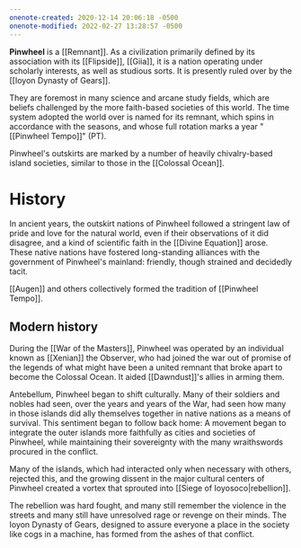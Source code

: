 ```yaml
---
onenote-created: 2020-12-14 20:06:18 -0500
onenote-modified: 2022-02-27 13:28:57 -0500
---
```

**Pinwheel** is a [[Remnant]]. As a civilization primarily defined by its association with its [[Flipside]], [[Giia]], it is a nation operating under scholarly interests, as well as studious sorts. It is presently ruled over by the [[Ioyon Dynasty of Gears]].

They are foremost in many science and arcane study fields, which are beliefs challenged by the more faith-based societies of this world. The time system adopted the world over is named for its remnant, which spins in accordance with the seasons, and whose full rotation marks a year "[[Pinwheel Tempo]]" (PT). 

Pinwheel's outskirts are marked by a number of heavily chivalry-based island societies, similar to those in the [[Colossal Ocean]]. 

# History
In ancient years, the outskirt nations of Pinwheel followed a stringent law of pride and love for the natural world, even if their observations of it did disagree, and a kind of scientific faith in the [[Divine Equation]] arose. These native nations have fostered long-standing alliances with the government of Pinwheel's mainland: friendly, though strained and decidedly tacit. 

[[Augen]] and others collectively formed the tradition of [[Pinwheel Tempo]].

## Modern history
During the [[War of the Masters]], Pinwheel was operated by an individual known as [[Xenian]] the Observer, who had joined the war out of promise of the legends of what might have been a united remnant that broke apart to become the Colossal Ocean. It aided [[Dawndust]]'s allies in arming them.

Antebellum, Pinwheel began to shift culturally. Many of their soldiers and nobles had seen, over the years and years of the War, had seen how many in those islands did ally themselves together in native nations as a means of survival. This sentiment began to follow back home: A movement began to integrate the outer islands more faithfully as cities and societies of Pinwheel, while maintaining their sovereignty with the many wraithswords procured in the conflict. 

Many of the islands, which had interacted only when necessary with others, rejected this, and the growing dissent in the major cultural centers of Pinwheel created a vortex that sprouted into [[Siege of Ioyosoco|rebellion]].

The rebellion was hard fought, and many still remember the violence in the streets and many still have unresolved rage or revenge on their minds. The Ioyon Dynasty of Gears, designed to assure everyone a place in the society like cogs in a machine, has formed from the ashes of that conflict.
